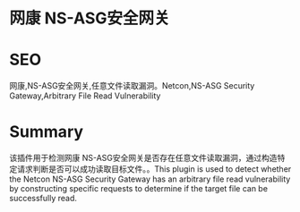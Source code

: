 # 网康 NS-ASG安全网关
# SEO
网康,NS-ASG安全网关,任意文件读取漏洞。Netcon,NS-ASG Security Gateway,Arbitrary File Read Vulnerability
# Summary
该插件用于检测网康 NS-ASG安全网关是否存在任意文件读取漏洞，通过构造特定请求判断是否可以成功读取目标文件。。This plugin is used to detect whether the Netcon NS-ASG Security Gateway has an arbitrary file read vulnerability by constructing specific requests to determine if the target file can be successfully read.
